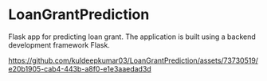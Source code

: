 # LoanGrantPrediction
Flask app for predicting loan grant. The application is built using a backend development framework Flask.




https://github.com/kuldeepkumar03/LoanGrantPrediction/assets/73730519/e20b1905-cab4-443b-a8f0-e1e3aaedad3d



